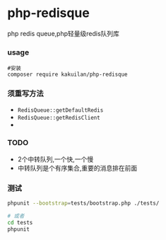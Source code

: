 # php-redisque
php redis queue,php轻量级redis队列库

### usage
```shell script
#安装
composer require kakuilan/php-redisque

```

### 须重写方法
- `RedisQueue::getDefaultRedis`
- `RedisQueue::getRedisClient`
- 

### TODO
- 2个中转队列,一个快,一个慢
- 中转队列是个有序集合,重要的消息排在前面

### 测试
```sh
phpunit --bootstrap=tests/bootstrap.php ./tests/

# 或者
cd tests
phpunit
```

